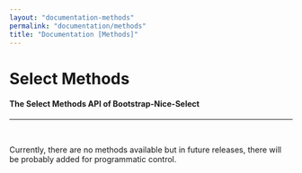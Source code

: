 ```yaml
---
layout: "documentation-methods"
permalink: "documentation/methods"
title: "Documentation [Methods]"
---
```


# Select Methods

#### The Select Methods API of Bootstrap-Nice-Select

---

&nbsp;

Currently, there are no methods available but in future releases, there will be probably added for programmatic control.